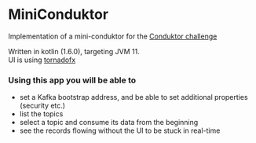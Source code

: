 # MiniConduktor

Implementation of a mini-conduktor for the [Conduktor challenge](https://github.com/conduktor/conduktor-coding-challenge/tree/main/kotlin-engineers)

Written in kotlin (1.6.0), targeting JVM 11.  
UI is using [tornadofx](https://github.com/edvin/tornadofx)

### Using this app you will be able to

- set a Kafka bootstrap address, and be able to set additional properties (security etc.)
- list the topics
- select a topic and consume its data from the beginning
- see the records flowing without the UI to be stuck in real-time